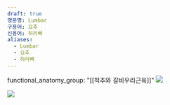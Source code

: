```yaml
---
draft: true
영문명: Lumbar
구용어: 요추
신용어: 허리뼈
aliases:
  - Lumbar
  - 요추
  - 허리뼈
---
```


functional_anatomy_group: "[[척추와 갈비우리근육]]"
![](https://www.researchgate.net/publication/323804926/figure/fig2/AS:631599372697629@1527596433780/Illustration-of-thoracic-vertebrae-showing-vertebral-body-pedicles-facets-transverse.png)

![](https://i.ytimg.com/vi/zisulHu24ss/sddefault.jpg)